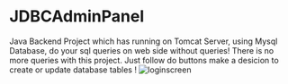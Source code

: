 # JDBCAdminPanel
Java Backend Project which has running on Tomcat Server, using Mysql Database, do your sql queries on web side without queries!
There is no more queries with this project. Just follow do buttons make a desicion to create or update database tables !
![loginscreen](https://user-images.githubusercontent.com/31804832/47573079-1ac6b100-d945-11e8-97c6-aa82135bc23c.png)
